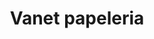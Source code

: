 ---
title: "Vanet papeleria"
url: /puerto-gaiatn/vanet-papeleria-calle-18-4-46/
shop: Schreibwaren
---